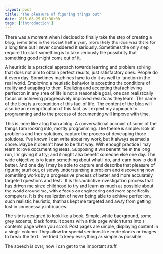 ```yaml
---
layout: post
title: 'The pleasure of figuring things out'
date: 2015-06-25 07:30:00
tags: ['introduction']
---
```

There was a moment when I decided to finally take the step of creating a blog, some time in the recent half a year; more likely the idea was there for a long time but I never considered it seriously. Sometimes the only step required to start something is to take seriously the possibility that something good might come out of it.

<!--more-->

A heuristic is a practical approach towards learning and problem solving that does not aim to obtain perfect results, just satisfactory ones. People do it every day. Sometimes machines have to do it as well to function in the real world. Employing a heuristic behavior is accepting the conditions of reality and adapting to them. Realizing and accepting that achieving perfection in any area of life is not a reasonable goal, one can realistically focus on achieving progressively improved results as they learn. The name of the blog is a recognition of this fact of life. The content of the blog will also be an exemplification of this fact, as I expect my approach to programming and to the process of documenting  will improve with time.

This is more like a log than a blog. A conversational account of some of the things I am looking into, mostly programming. The theme is simple: look at problems and their solutions, capture the process of developing those solutions. I've known I can write about my work, but it always seemed a chore. Maybe it doesn't have to be that way. With enough practice I may learn to love documenting ideas. Supposing it will benefit me in the long run, I'm giving it a try; and it might also benefit someone else one day. The wide objective is to learn something about what I do, and learn how to do it better. And one day I may be able to capture and describe that pleasure of figuring stuff out, of slowly understanding a problem and discovering how something works by a progressive process of better and more accurately targeted questions and tests. It is this addictive investigation process that has driven me since childhood to try and learn as much as possible about the world around me, with a focus on engineering and more specifically computers. It is the realization of never being able to achieve perfection, such realistic heuristic, that has kept me targeted and away from getting lost in unnecessary intricacies.

The site is designed to look like a book. Simple, white background, some grey accents, black fonts. It opens with a title page which turns into a contents page when you scroll. Post pages are simple, displaying content in a single column. They allow for special sections like code blocks or images to break the text. I've tried to keep everything as simple as possible.

The speech is over, now I can get to the important stuff.
